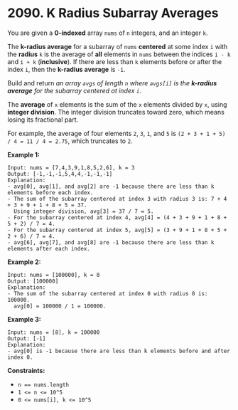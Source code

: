 # 2090. K Radius Subarray Averages

You are given a **0-indexed** array `nums` of `n` integers, and an integer `k`.

The **k-radius average** for a subarray of `nums` **centered** at some index `i` with the **radius** `k` is the average of **all** elements in `nums`
between the indices `i - k` and `i + k` (**inclusive**). If there are less than `k` elements before or after the index `i`, then the **k-radius average** is `-1`.

Build and return *an array `avgs` of length `n` where `avgs[i]` is the **k-radius average** for the subarray centered at index `i`*.

The **average** of `x` elements is the sum of the `x` elements divided by `x`, using **integer division**. The integer division truncates toward zero, which means losing its fractional part.

For example, the average of four elements `2`, `3`, `1`, and `5` is `(2 + 3 + 1 + 5) / 4 = 11 / 4 = 2.75`, which truncates to `2`.

**Example 1:**

```
Input: nums = [7,4,3,9,1,8,5,2,6], k = 3
Output: [-1,-1,-1,5,4,4,-1,-1,-1]
Explanation:
- avg[0], avg[1], and avg[2] are -1 because there are less than k elements before each index.
- The sum of the subarray centered at index 3 with radius 3 is: 7 + 4 + 3 + 9 + 1 + 8 + 5 = 37.
  Using integer division, avg[3] = 37 / 7 = 5.
- For the subarray centered at index 4, avg[4] = (4 + 3 + 9 + 1 + 8 + 5 + 2) / 7 = 4.
- For the subarray centered at index 5, avg[5] = (3 + 9 + 1 + 8 + 5 + 2 + 6) / 7 = 4.
- avg[6], avg[7], and avg[8] are -1 because there are less than k elements after each index.
```

**Example 2:**

```
Input: nums = [100000], k = 0
Output: [100000]
Explanation:
- The sum of the subarray centered at index 0 with radius 0 is: 100000.
  avg[0] = 100000 / 1 = 100000.
```

**Example 3:**

```
Input: nums = [8], k = 100000
Output: [-1]
Explanation: 
- avg[0] is -1 because there are less than k elements before and after index 0.
```

**Constraints:**

- `n == nums.length`
- `1 <= n <= 10^5`
- `0 <= nums[i], k <= 10^5`

